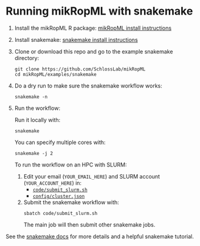 # Running mikRopML with snakemake

1. Install the mikRopML R package: [mikRopML install instructions](https://github.com/SchlossLab/mikRopML#installation)
1. Install snakemake: [snakemake install instructions](https://snakemake.readthedocs.io/en/stable/getting_started/installation.html)
1. Clone or download this repo and go to the example snakemake directory:
    ```
    git clone https://github.com/SchlossLab/mikRopML
    cd mikRopML/examples/snakemake
    ```
1. Do a dry run to make sure the snakemake workflow works:
    ```
    snakemake -n
    ```
1. Run the workflow:

    Run it locally with:
    ```
    snakemake
    ```

    You can specify multiple cores with:
    ```
    snakemake -j 2
    ```

    To run the workflow on an HPC with SLURM:

    1. Edit your email (`YOUR_EMAIL_HERE`) and SLURM account (`YOUR_ACCOUNT_HERE`) in:
        - [`code/submit_slurm.sh`](code/submit_slurm.sh)
        - [`config/cluster.json`](config/cluster.json)
    1. Submit the snakemake workflow with:
        ```
        sbatch code/submit_slurm.sh
        ```
        The main job will then submit other snakemake jobs.


See the [snakemake docs](https://snakemake.readthedocs.io/en/stable) for more details and a helpful snakemake tutorial.